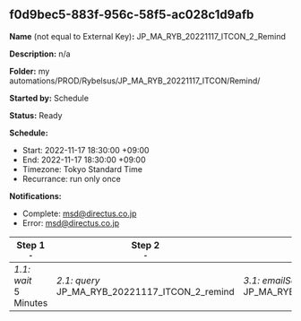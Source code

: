 ## f0d9bec5-883f-956c-58f5-ac028c1d9afb

**Name** (not equal to External Key)**:** JP_MA_RYB_20221117_ITCON_2_Remind

**Description:** n/a

**Folder:** my automations/PROD/Rybelsus/JP_MA_RYB_20221117_ITCON/Remind/

**Started by:** Schedule

**Status:** Ready

**Schedule:**

* Start: 2022-11-17 18:30:00 +09:00
* End: 2022-11-17 18:30:00 +09:00
* Timezone: Tokyo Standard Time
* Recurrance: run only once

**Notifications:**

* Complete: msd@directus.co.jp
* Error: msd@directus.co.jp

| Step 1<br>_<small>-</small>_ | Step 2<br>_<small>-</small>_ | Step 3<br>_<small>-</small>_ |
| --- | --- | --- |
| _1.1: wait_<br>5 Minutes | _2.1: query_<br>JP_MA_RYB_20221117_ITCON_2_remind | _3.1: emailSend_<br>JP_MA_RYB_20221117_ITCON_2_remind |
